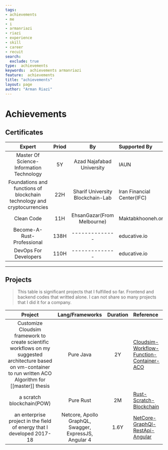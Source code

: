 ```yaml
---
tags:
- achievements
- me
- i
- armanriazi
- riazi
- experience
- skill
- career
- recuit
search:
  exclude: true
type:  achievements
keywords:  achievements armanriazi
feature:  achievements 
title: "achievements"
layout: page
author: "Arman Riazi"
---
```


# Achievements

## Certificates

| Expert | Priod  | By | Supported By   | Inquiry | Documents 
|:--------------------------------------:|:-------:|:---------------:|:-------------------|:------------|:--------------------------------------|
| Master Of Science-Information Technology     | 5Y       |  Azad Najafabad University   | IAUN  | [1500007081743684272588654](https://estelam.iau.ir/Home/SearechEstelamID)     | [Academic Degree](https://drive.google.com/file/d/1VKXfPPTzVPonALERdxU4LcRRvJBRMNHV/view?usp=share_link) And [Score Details](https://drive.google.com/file/d/1h98c3oklzv-tyi6b3xvfR4QEUfdbNHXH/view?usp=share_link) |
| Foundations and functions of blockchain technology and cryptocurrencies      | 22H       |  Sharif University Blockchain-Lab     | Iran Financial Center(IFC)  | [1270291696](https://ifc.ir/certificateinquiry)     | [IFC](https://drive.google.com/file/d/11oB_D39cObuamKZNrxYxG0tG8w9yY-Ix/view?usp=share_link)  |
| Clean Code    | 11H       |  EhsanGazar(From Melbourne)     | Maktabkhooneh.org  | [MK-QJ6954](https://maktabkhooneh.org/certificates/)     | [MK-Clean-Code](https://drive.google.com/file/d/1BhUDCA0FvWOwNQbKsQbU8siyEsCwTHr3/view?usp=share_link)    |
| Become-A-Rust-Professional    | 138H       |  --------------    | educative.io  | In progress...     | Coming Soon...    |
| DevOps For Developers    | 110H       |  --------------    | educative.io  | In progress...     | Coming Soon...    |

---

## Projects

> This table is significant projects that I fulfilled so far.
> Frontend and backend codes that writted alone.
> I can not share so many projects that I did it for a company.

| Project | Lang/Frameworks  | Duration | Reference
|:------------------------------------------------------------------------------:|:-------------------:|:--------:|:----------------|
| Customize Cloudsim framework to create scientific workflows on my suggested architecture based on vm-container to run written ACO Algorithm for [[master]] thesis     | Pure Java       |  2Y   | [Cloudsim-Workflow-Function-Container-ACO](https://github.com/armanriazi/Cloudsim-Workflow-Function-Container-ACO)  | 
| a scratch blockchain(POW)     | Pure Rust       |  2M   | [Rust-Scratch-Blockchain](https://github.com/armanriazi/rust-scratch-blockchain)  | 
| an enterprise project in the field of energy that I developed 2017-18    | Netcore, Apollo GraphQL, Swagger, ExpressJS, Angular 4      |  1.6Y   | [NetCore-GraphQl-RestApi-Angular](https://github.com/armanriazi/ApplicantPortal)  | 


